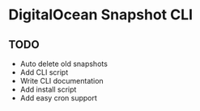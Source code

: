 # DigitalOcean Snapshot CLI

## TODO

* Auto delete old snapshots
* Add CLI script
* Write CLI documentation
* Add install script
* Add easy cron support